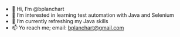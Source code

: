 - 👋 Hi, I’m @bplanchart
- 👀 I’m interested in learning test automation with Java and Selenium
- 🌱 I’m currently refreshing my Java skills
- 📫 Yo reach me; email: bplanchart@gmail.com

<!---
bplanchart/bplanchart is a ✨ special ✨ repository because its `README.md` (this file) appears on your GitHub profile.
You can click the Preview link to take a look at your changes.
--->
